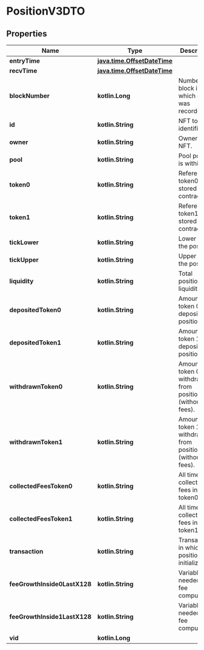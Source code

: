 
# PositionV3DTO

## Properties
Name | Type | Description | Notes
------------ | ------------- | ------------- | -------------
**entryTime** | [**java.time.OffsetDateTime**](java.time.OffsetDateTime.md) |  |  [optional]
**recvTime** | [**java.time.OffsetDateTime**](java.time.OffsetDateTime.md) |  |  [optional]
**blockNumber** | **kotlin.Long** | Number of block in which entity was recorded. |  [optional]
**id** | **kotlin.String** | NFT token identifier. |  [optional]
**owner** | **kotlin.String** | Owner of the NFT. |  [optional]
**pool** | **kotlin.String** | Pool position is within. |  [optional]
**token0** | **kotlin.String** | Reference to token0 as stored in pair contract. |  [optional]
**token1** | **kotlin.String** | Reference to token1 as stored in pair contract. |  [optional]
**tickLower** | **kotlin.String** | Lower tick of the position. |  [optional]
**tickUpper** | **kotlin.String** | Upper tick of the position. |  [optional]
**liquidity** | **kotlin.String** | Total position liquidity. |  [optional]
**depositedToken0** | **kotlin.String** | Amount of token 0 ever deposited to position. |  [optional]
**depositedToken1** | **kotlin.String** | Amount of token 1 ever deposited to position. |  [optional]
**withdrawnToken0** | **kotlin.String** | Amount of token 0 ever withdrawn from position (without fees). |  [optional]
**withdrawnToken1** | **kotlin.String** | Amount of token 1 ever withdrawn from position (without fees). |  [optional]
**collectedFeesToken0** | **kotlin.String** | All time collected fees in token0. |  [optional]
**collectedFeesToken1** | **kotlin.String** | All time collected fees in token1. |  [optional]
**transaction** | **kotlin.String** | Transaction in which the position was initialized. |  [optional]
**feeGrowthInside0LastX128** | **kotlin.String** | Variable needed for fee computation. |  [optional]
**feeGrowthInside1LastX128** | **kotlin.String** | Variable needed for fee computation. |  [optional]
**vid** | **kotlin.Long** |  |  [optional]



